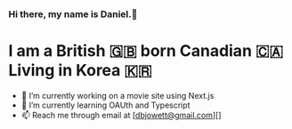 ### Hi there, my name is Daniel.👋
# I am a British 🇬🇧 born Canadian 🇨🇦 Living in Korea 🇰🇷

- 🔭 I’m currently working on a movie site using Next.js
- 🌱 I’m currently learning OAUth and Typescript
- 📫 Reach me through email at [dbjowett@gmail.com][]

<!--
**dbjowett/dbjowett** is a ✨ _special_ ✨ repository because its `README.md` (this file) appears on your GitHub profile.

Here are some ideas to get you started:

- 🔭 I’m currently working on ...
- 🌱 I’m currently learning ...
- 👯 I’m looking to collaborate on ...
- 🤔 I’m looking for help with ...
- 💬 Ask me about ...
- 📫 How to reach me: ...
- 😄 Pronouns: ...
- ⚡ Fun fact: ...
-->
